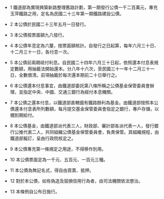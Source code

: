 * 1 鐵道部為實現興築新路整理舊路計劃，第一期發行公債一千二百萬元，專充玉萍鐵路之用，定名為民國二十三年第一期鐵路建設公債。

* 2 本公債於民國二十三年五月一日發行。

* 3 本公債按票面額九八發行。

* 4 本公債年息定為六釐，按票面額核計。自發行之日起算，每年六月三十日、十二月三十一日，各付息一次。

* 5 本公債前兩期祗付利息。自民國二十四年六月三十日起，依照還本付息表規定數額，用抽籤法開始還本。分八年十六次，至民國三十一年十二月三十一日，全數償清。前項抽籤於每次還本期前二十日舉行之。

* 6 本公債還本付息事宜，由鐵道部委託第八條所稱之公債基金保管委員會辦理，並指定中央、中國、交通三銀行為經付本息機關。

* 7 本公債之還本付息，以鐵道部直轄國有鐵路餘利為基金。由鐵道部按照本公債還本付息表所列數額，每月提交基金保管委員會指定之銀行，專戶存儲，以備到期給付。

* 8 本公債基金，由鐵道部派代表三人，財政部、審計部各派代表一人，發行銀行公推代表二人，共同組織公債基金保管委員會，負責保管。其組織規程，由鐵道部擬訂，呈由行政院核定之。

* 9 本公債專充第一條規定之用途，不得移作別用。

* 10 本公債票面定為一千元、五百元、一百元三種。

* 11 本公債為無記名式，得自由買賣、抵押。

* 12 對於本公債，如有偽造及毀損信用行為者，由司法機關依法懲治。

* 13 本條例自公布日施行。

